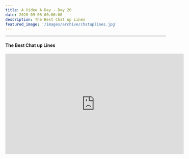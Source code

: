 ```yaml
---
title: A Video A Day - Day 20
date: 2020-09-08 00:00:00
description: The Best Chat up Lines
featured_image: '/images/archive/chatuplines.jpg'
---
```


---

#### The Best Chat up Lines

<iframe width="560" height="315" src="https://www.youtube.com/embed/IKTd98LzAp8" frameborder="0" allow="accelerometer; autoplay; encrypted-media; gyroscope; picture-in-picture" allowfullscreen></iframe>
<br>

